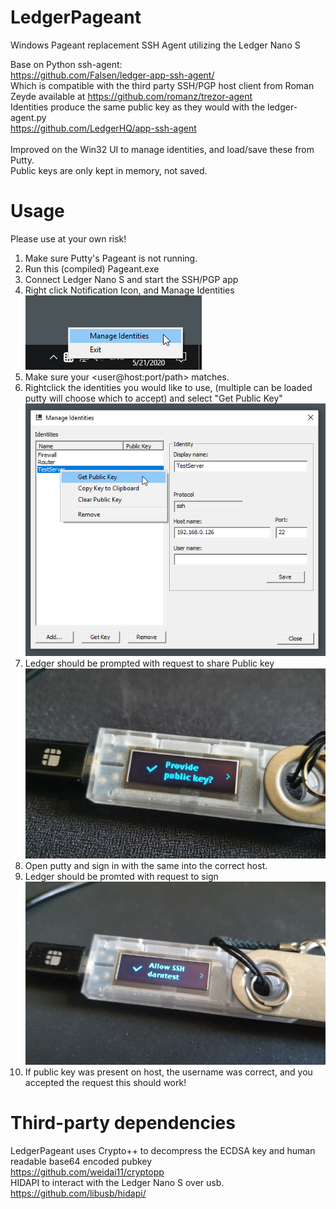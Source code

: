 # LedgerPageant

Windows Pageant replacement SSH Agent utilizing the Ledger Nano S

Base on Python ssh-agent:<br/>
https://github.com/Falsen/ledger-app-ssh-agent/  
Which is compatible with the third party SSH/PGP host client from Roman Zeyde available at https://github.com/romanz/trezor-agent
<br/>
Identities produce the same public key as they would with the ledger-agent.py<br/>
https://github.com/LedgerHQ/app-ssh-agent  
<br/>
Improved on the Win32 UI to manage identities, and load/save these from Putty.<br/>
Public keys are only kept in memory, not saved.<br/>

# Usage
Please use at your own risk!

1) Make sure Putty's Pageant is not running.<br/>
2) Run this (compiled) Pageant.exe<br/>
3) Connect Ledger Nano S and start the SSH/PGP app<br/>
4) Right click Notification Icon, and Manage Identities<br/>
![Screenshot](/screenshots/tray_menu.png) <br/>
5) Make sure your <user@host:port/path> matches.<br/>
6) Rightclick the identities you would like to use, (multiple can be loaded putty will choose which to accept) and select "Get Public Key"<br/>
![Screenshot](/screenshots/pubkey_menu.png) <br/>
7) Ledger should be prompted with request to share Public key<br/>
![Screenshot](/screenshots/pubkey_request.png) <br/>
8) Open putty and sign in with the same <user> into the correct host.<br/>
9) Ledger should be promted with request to sign<br/>
![Screenshot](/screenshots/sign_request.png) <br/>
10) If public key was present on host, the username was correct, and you accepted the request this should work!<br/>

# Third-party dependencies
LedgerPageant uses Crypto++ to decompress the ECDSA key and human readable base64 encoded pubkey<br/>
https://github.com/weidai11/cryptopp  
HIDAPI to interact with the Ledger Nano S over usb.<br/>
https://github.com/libusb/hidapi/  

